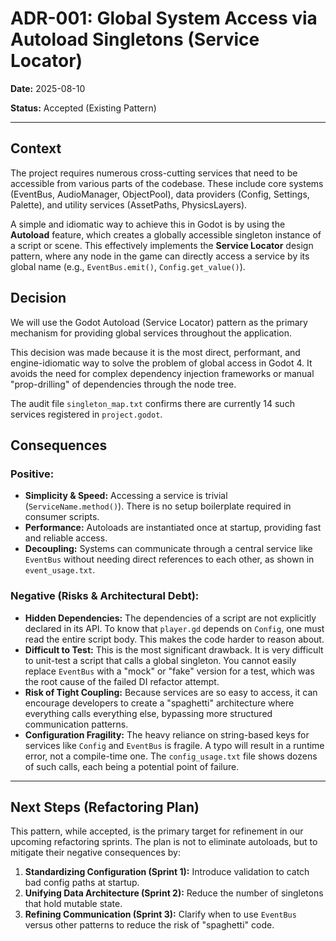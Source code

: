 # ADR-001: Global System Access via Autoload Singletons (Service Locator)

**Date:** 2025-08-10

**Status:** Accepted (Existing Pattern)

---

## Context

The project requires numerous cross-cutting services that need to be accessible from various parts of the codebase. These include core systems (EventBus, AudioManager, ObjectPool), data providers (Config, Settings, Palette), and utility services (AssetPaths, PhysicsLayers).

A simple and idiomatic way to achieve this in Godot is by using the **Autoload** feature, which creates a globally accessible singleton instance of a script or scene. This effectively implements the **Service Locator** design pattern, where any node in the game can directly access a service by its global name (e.g., `EventBus.emit()`, `Config.get_value()`).

## Decision

We will use the Godot Autoload (Service Locator) pattern as the primary mechanism for providing global services throughout the application.

This decision was made because it is the most direct, performant, and engine-idiomatic way to solve the problem of global access in Godot 4. It avoids the need for complex dependency injection frameworks or manual "prop-drilling" of dependencies through the node tree.

The audit file `singleton_map.txt` confirms there are currently 14 such services registered in `project.godot`.

## Consequences

### Positive:
-   **Simplicity & Speed:** Accessing a service is trivial (`ServiceName.method()`). There is no setup boilerplate required in consumer scripts.
-   **Performance:** Autoloads are instantiated once at startup, providing fast and reliable access.
-   **Decoupling:** Systems can communicate through a central service like `EventBus` without needing direct references to each other, as shown in `event_usage.txt`.

### Negative (Risks & Architectural Debt):
-   **Hidden Dependencies:** The dependencies of a script are not explicitly declared in its API. To know that `player.gd` depends on `Config`, one must read the entire script body. This makes the code harder to reason about.
-   **Difficult to Test:** This is the most significant drawback. It is very difficult to unit-test a script that calls a global singleton. You cannot easily replace `EventBus` with a "mock" or "fake" version for a test, which was the root cause of the failed DI refactor attempt.
-   **Risk of Tight Coupling:** Because services are so easy to access, it can encourage developers to create a "spaghetti" architecture where everything calls everything else, bypassing more structured communication patterns.
-   **Configuration Fragility:** The heavy reliance on string-based keys for services like `Config` and `EventBus` is fragile. A typo will result in a runtime error, not a compile-time one. The `config_usage.txt` file shows dozens of such calls, each being a potential point of failure.

---

## Next Steps (Refactoring Plan)

This pattern, while accepted, is the primary target for refinement in our upcoming refactoring sprints. The plan is not to eliminate autoloads, but to mitigate their negative consequences by:
1.  **Standardizing Configuration (Sprint 1):** Introduce validation to catch bad config paths at startup.
2.  **Unifying Data Architecture (Sprint 2):** Reduce the number of singletons that hold mutable state.
3.  **Refining Communication (Sprint 3):** Clarify when to use `EventBus` versus other patterns to reduce the risk of "spaghetti" code.
